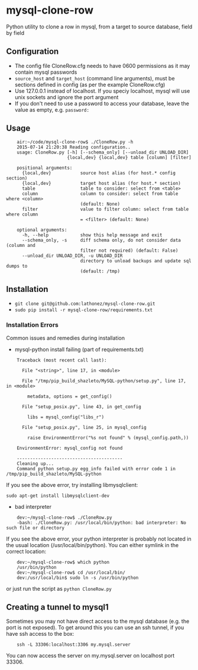 # mysql-clone-row
Python utility to clone a row in mysql, from a target to source database, field by field



## Configuration
* The config file CloneRow.cfg needs to have 0600 permissions as it may contain mysql passwords
* `source_host` and `target_host` (command line arguments), must be sections defined in config (as per the example CloneRow.cfg)
* Use 127.0.0.1 instead of localhost. If you speciy localhost, mysql will use unix sockets and ignore the port argument
* If you don't need to use a password to access your database, leave the value as empty, e.g. `password:`

## Usage

```shell
    air:~/code/mysql-clone-row$ ./CloneRow.py -h
    2015-07-14 21:20:38 Reading configuration..
    usage: CloneRow.py [-h] [--schema_only] [--unload_dir UNLOAD_DIR]
                       {local,dev} {local,dev} table [column] [filter]

    positional arguments:
      {local,dev}           source host alias (for host.* config section)
      {local,dev}           target host alias (for host.* section)
      table                 table to consider: select from <table>
      column                column to consider: select from table where <column>
                            (default: None)
      filter                value to filter column: select from table where column
                            = <filter> (default: None)

    optional arguments:
      -h, --help            show this help message and exit
      --schema_only, -s     diff schema only, do not consider data (column and
                            filter not required) (default: False)
      --unload_dir UNLOAD_DIR, -u UNLOAD_DIR
                            directory to unload backups and update sql dumps to
                            (default: /tmp)
```

## Installation
* `git clone git@github.com:lathonez/mysql-clone-row.git`
* `sudo pip install -r mysql-clone-row/requirements.txt`

### Installation Errors
Common issues and remedies during installation
* mysql-python install failing (part of requirements.txt)

```shell
    Traceback (most recent call last):

      File "<string>", line 17, in <module>

      File "/tmp/pip_build_shazleto/MySQL-python/setup.py", line 17, in <module>

        metadata, options = get_config()

      File "setup_posix.py", line 43, in get_config

        libs = mysql_config("libs_r")

      File "setup_posix.py", line 25, in mysql_config

        raise EnvironmentError("%s not found" % (mysql_config.path,))

    EnvironmentError: mysql_config not found

    ----------------------------------------
    Cleaning up...
    Command python setup.py egg_info failed with error code 1 in /tmp/pip_build_shazleto/MySQL-python
```

If you see the above error, try installing libmysqlclient:

`sudo apt-get install libmysqlclient-dev`

* bad interpreter

```shell
    dev:~/mysql-clone-row$ ./CloneRow.py
    -bash: ./CloneRow.py: /usr/local/bin/python: bad interpreter: No such file or directory
```

If you see the above error, your python interpreter is probably not located in the usual location (/usr/local/bin/python). You can either symlink in the correct location:

```
    dev:~/mysql-clone-row$ which python
    /usr/bin/python
    dev:~/mysql-clone-row$ cd /usr/local/bin/
    dev:/usr/local/bin$ sudo ln -s /usr/bin/python
```

or just run the script as `python CloneRow.py`


## Creating a tunnel to mysql1
Sometimes you may not have direct access to the mysql database (e.g. the port is not exposed). To get around this you can use an ssh tunnel, if you have ssh access to the box:

```shell
    ssh -L 33306:localhost:3306 my.mysql.server
```

You can now access the server on my.mysql.server on localhost port 33306.